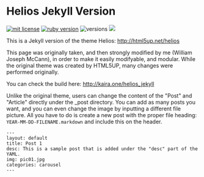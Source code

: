 # Helios Jekyll Version

<a href="https://opensource.org/licenses/MIT"><img src="https://img.shields.io/badge/mit-license-brightgreen.svg" alt="mit license"></a>
<a href="https://www.ruby-lang.org/en/downloads/"><img src="https://img.shields.io/badge/ruby-2.0.0-red.svg" alt="ruby version"></a>
<img src="https://img.shields.io/badge/platform-osx%20%7C%20linux%20%7C%20unix-lightgrey.svg" alt="versions">
<a href="https://www.npmjs.com/"><img src="https://img.shields.io/badge/npm-1.4.28-yellowgreen.svg"></a>

This is a Jekyll version of the theme Helios: http://html5up.net/helios

This page was originally taken, and then strongly modified by me (William Joseph McCann), in order to make it easily modifyable, and modular. While the original theme was created by HTML5UP, many changes were performed originally.

You can check the build here: http://kaira.one/helios_jekyll

Unlike the original theme, users can change the content of the "Post" and "Article" directly under the _post directory. You can add as many posts you want, and you can even change the image by inputting a different file picture. All you have to do is create a new post with the proper file heading: ```YEAR-MM-DD-FILENAME.markdown``` and include this on the header.

```
---
layout: default
title: Post 1
desc: This is a sample post that is added under the "desc" part of the YAML.
img: pic01.jpg
categories: carousel
---
```
